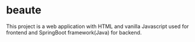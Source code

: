 # beaute

This project is a web application with HTML and vanilla Javascript used for frontend and SpringBoot framework(Java) for backend.
